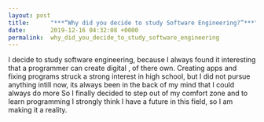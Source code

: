 ```yaml
---
layout: post
title:      "***“Why did you decide to study Software Engineering?”***"
date:       2019-12-16 04:32:08 +0000
permalink:  why_did_you_decide_to_study_software_engineering
---
```




I decide to study software engineering, because I always found it interesting that a programmer can create  digital , of there own.  Creating apps and fixing programs struck a strong interest in high school, but I did not pursue anything intill now, its always been in the back of my mind that I could always do more So I finally decided to step out of my comfort zone and to learn programming I strongly think I have a future in this field, so I am making it a reality.
